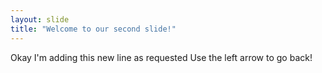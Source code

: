 ```yaml
---
layout: slide
title: "Welcome to our second slide!"
---
```

Okay I'm adding this new line as requested
Use the left arrow to go back!
